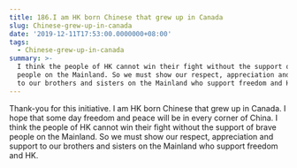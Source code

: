 ```yaml
---
title: 186.I am HK born Chinese that grew up in Canada
slug: Chinese-grew-up-in-canada
date: '2019-12-11T17:53:00.0000000+08:00'
tags:
  - Chinese-grew-up-in-canada
summary: >-
  I think the people of HK cannot win their fight without the support of brave
  people on the Mainland. So we must show our respect, appreciation and support
  to our brothers and sisters on the Mainland who support freedom and HK.
---
```

Thank-you for this initiative.  I am HK born Chinese that grew up in Canada.  I hope that some day freedom and peace will be in every corner of China.  I think the people of HK cannot win their fight without the support of brave people on the Mainland.  So we must show our respect, appreciation and support to our brothers and sisters on the Mainland who support freedom and HK.
